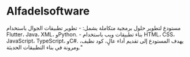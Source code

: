 # Alfadelsoftware
مستودع لتطوير حلول برمجية متكاملة يشمل: - تطوير تطبيقات الجوال باستخدام Flutter، Java، XML، وPython.   - بناء تطبيقات ويب باستخدام HTML، CSS، JavaScript، TypeScript، وC#.   يهدف المستودع إلى تقديم أداء عالٍ، كود نظيف، ومرونة في بناء التطبيقات الحديثة."
